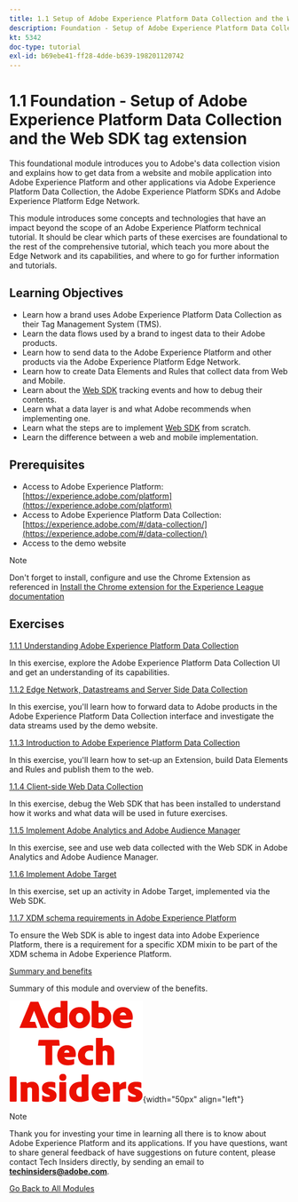 ```yaml
---
title: 1.1 Setup of Adobe Experience Platform Data Collection and the Web SDK extension
description: Foundation - Setup of Adobe Experience Platform Data Collection and the Web SDK extension
kt: 5342
doc-type: tutorial
exl-id: b69ebe41-ff28-4dde-b639-198201120742
---
```

# 1.1 Foundation - Setup of Adobe Experience Platform Data Collection and the Web SDK tag extension

This foundational module introduces you to Adobe's data collection vision and explains how to get data from a website and mobile application into Adobe Experience Platform and other applications via Adobe Experience Platform Data Collection, the Adobe Experience Platform SDKs and Adobe Experience Platform Edge Network.

This module introduces some concepts and technologies that have an impact beyond the scope of an Adobe Experience Platform technical tutorial. It should be clear which parts of these exercises are foundational to the rest of the comprehensive tutorial, which teach you more about the Edge Network and its capabilities, and where to go for further information and tutorials.

## Learning Objectives

- Learn how a brand uses Adobe Experience Platform Data Collection as their Tag Management System (TMS).
- Learn the data flows used by a brand to ingest data to their Adobe products.
- Learn how to send data to the Adobe Experience Platform and other products via the Adobe Experience Platform Edge Network.
- Learn how to create Data Elements and Rules that collect data from Web and Mobile.
- Learn about the [Web SDK](https://experienceleague.adobe.com/en/docs/experience-platform/web-sdk/home) tracking events and how to debug their contents.
- Learn what a data layer is and what Adobe recommends when implementing one.
- Learn what the steps are to implement [Web SDK](https://experienceleague.adobe.com/en/docs/experience-platform/web-sdk/home) from scratch.
- Learn the difference between a web and mobile implementation.

## Prerequisites

- Access to Adobe Experience Platform: [https://experience.adobe.com/platform](https://experience.adobe.com/platform)
- Access to Adobe Experience Platform Data Collection: [https://experience.adobe.com/#/data-collection/](https://experience.adobe.com/#/data-collection/)
- Access to the demo website

>[!NOTE]
>
>Don't forget to install, configure and use the Chrome Extension as referenced in [Install the Chrome extension for the Experience League documentation](../../gettingstarted/gettingstarted/ex1.md)

## Exercises

[1.1.1 Understanding Adobe Experience Platform Data Collection](./ex1.md)

In this exercise, explore the Adobe Experience Platform Data Collection UI and get an understanding of its capabilities.

[1.1.2 Edge Network, Datastreams and Server Side Data Collection](./ex2.md)

In this exercise, you'll learn how to forward data to Adobe products in the Adobe Experience Platform Data Collection interface and investigate the data streams used by the demo website.

[1.1.3 Introduction to Adobe Experience Platform Data Collection](./ex3.md)

In this exercise, you'll learn how to set-up an Extension, build Data Elements and Rules and publish them to the web.

[1.1.4 Client-side Web Data Collection](./ex4.md)

In this exercise, debug the Web SDK that has been installed to understand how it works and what data will be used in future exercises.

[1.1.5 Implement Adobe Analytics and Adobe Audience Manager](./ex5.md)

In this exercise, see and use web data collected with the Web SDK in Adobe Analytics and Adobe Audience Manager.

[1.1.6 Implement Adobe Target](./ex6.md)

In this exercise, set up an activity in Adobe Target, implemented via the Web SDK.

[1.1.7 XDM schema requirements in Adobe Experience Platform](./ex7.md)

To ensure the Web SDK is able to ingest data into Adobe Experience Platform, there is a requirement for a specific XDM mixin to be part of the XDM schema in Adobe Experience Platform.

[Summary and benefits](./summary.md)

Summary of this module and overview of the benefits.

![Tech Insiders](./../../../assets/images/techinsiders.png){width="50px" align="left"}

>[!NOTE]
>
>Thank you for investing your time in learning all there is to know about Adobe Experience Platform and its applications. If you have questions, want to share general feedback of have suggestions on future content, please contact Tech Insiders directly, by sending an email to **techinsiders@adobe.com**.

[Go Back to All Modules](../../../overview.md)
